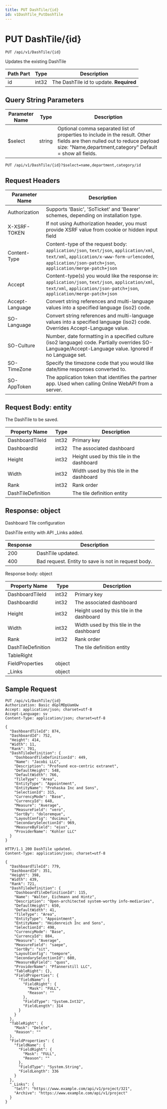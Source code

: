 ```yaml
---
title: PUT DashTile/{id}
id: v1DashTile_PutDashTile
---
```


# PUT DashTile/{id}

```http
PUT /api/v1/DashTile/{id}
```

Updates the existing DashTile






| Path Part | Type | Description |
|-----------|------|-------------|
| id | int32 | The DashTile id to update. **Required** |


## Query String Parameters

| Parameter Name | Type |  Description |
|----------------|------|--------------|
| $select | string |  Optional comma separated list of properties to include in the result. Other fields are then nulled out to reduce payload size: "Name,department,category" Default = show all fields. |

```http
PUT /api/v1/DashTile/{id}?$select=name,department,category/id
```


## Request Headers

| Parameter Name | Description |
|----------------|-------------|
| Authorization  | Supports 'Basic', 'SoTicket' and 'Bearer' schemes, depending on installation type. |
| X-XSRF-TOKEN   | If not using Authorization header, you must provide XSRF value from cookie or hidden input field |
| Content-Type | Content-type of the request body: `application/json`, `text/json`, `application/xml`, `text/xml`, `application/x-www-form-urlencoded`, `application/json-patch+json`, `application/merge-patch+json` |
| Accept         | Content-type(s) you would like the response in: `application/json`, `text/json`, `application/xml`, `text/xml`, `application/json-patch+json`, `application/merge-patch+json` |
| Accept-Language | Convert string references and multi-language values into a specified language (iso2) code. |
| SO-Language | Convert string references and multi-language values into a specified language (iso2) code. Overrides Accept-Language value. |
| SO-Culture | Number, date formatting in a specified culture (iso2 language) code. Partially overrides SO-Language/Accept-Language value. Ignored if no Language set. |
| SO-TimeZone | Specify the timezone code that you would like date/time responses converted to. |
| SO-AppToken | The application token that identifies the partner app. Used when calling Online WebAPI from a server. |

## Request Body: entity  

The DashTile to be saved. 

| Property Name | Type |  Description |
|----------------|------|--------------|
| DashboardTileId | int32 | Primary key |
| DashboardId | int32 | The associated dashboard |
| Height | int32 | Height used by this tile in the dashboard |
| Width | int32 | Width used by this tile in the dashboard |
| Rank | int32 | Rank order |
| DashTileDefinition |  | The tile definition entity |


## Response: object

Dashboard Tile configuration



DashTile entity with API _Links added.

| Response | Description |
|----------------|-------------|
| 200 | DashTile updated. |
| 400 | Bad request. Entity to save is not in request body. |

Response body: object

| Property Name | Type |  Description |
|----------------|------|--------------|
| DashboardTileId | int32 | Primary key |
| DashboardId | int32 | The associated dashboard |
| Height | int32 | Height used by this tile in the dashboard |
| Width | int32 | Width used by this tile in the dashboard |
| Rank | int32 | Rank order |
| DashTileDefinition |  | The tile definition entity |
| TableRight |  |  |
| FieldProperties | object |  |
| _Links | object |  |

## Sample Request

```http!
PUT /api/v1/DashTile/{id}
Authorization: Basic dGplMDpUamUw
Accept: application/json; charset=utf-8
Accept-Language: sv
Content-Type: application/json; charset=utf-8

{
  "DashboardTileId": 874,
  "DashboardId": 752,
  "Height": 414,
  "Width": 11,
  "Rank": 701,
  "DashTileDefinition": {
    "DashboardTileDefinitionId": 449,
    "Name": "Jacobi LLC",
    "Description": "Profound eco-centric extranet",
    "DefaultHeight": 548,
    "DefaultWidth": 766,
    "TileType": "Area",
    "EntityType": "Appointment",
    "EntityName": "Prohaska Inc and Sons",
    "SelectionId": 315,
    "CurrencyMode": "Base",
    "CurrencyId": 648,
    "Measure": "Average",
    "MeasureField": "vero",
    "SortBy": "doloremque",
    "LayoutConfig": "ducimus",
    "SecondarySelectionId": 969,
    "MeasureByField": "eius",
    "ProviderName": "Kohler LLC"
  }
}
```

```http_
HTTP/1.1 200 DashTile updated.
Content-Type: application/json; charset=utf-8

{
  "DashboardTileId": 779,
  "DashboardId": 351,
  "Height": 398,
  "Width": 439,
  "Rank": 721,
  "DashTileDefinition": {
    "DashboardTileDefinitionId": 115,
    "Name": "Walter, Eichmann and Hintz",
    "Description": "Open-architected system-worthy info-mediaries",
    "DefaultHeight": 650,
    "DefaultWidth": 41,
    "TileType": "Area",
    "EntityType": "Appointment",
    "EntityName": "Heidenreich Inc and Sons",
    "SelectionId": 498,
    "CurrencyMode": "Base",
    "CurrencyId": 884,
    "Measure": "Average",
    "MeasureField": "saepe",
    "SortBy": "sit",
    "LayoutConfig": "tempore",
    "SecondarySelectionId": 680,
    "MeasureByField": "quos",
    "ProviderName": "Pfannerstill LLC",
    "TableRight": {},
    "FieldProperties": {
      "fieldName": {
        "FieldRight": {
          "Mask": "FULL",
          "Reason": ""
        },
        "FieldType": "System.Int32",
        "FieldLength": 314
      }
    }
  },
  "TableRight": {
    "Mask": "Delete",
    "Reason": ""
  },
  "FieldProperties": {
    "fieldName": {
      "FieldRight": {
        "Mask": "FULL",
        "Reason": ""
      },
      "FieldType": "System.String",
      "FieldLength": 336
    }
  },
  "_Links": {
    "Self": "https://www.example.com/api/v1/project/321",
    "Archive": "https://www.example.com/api/v1/project"
  }
}
```